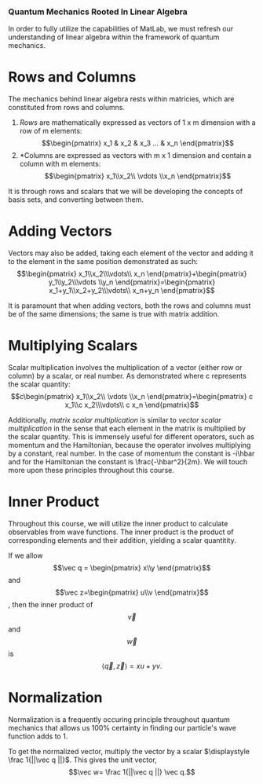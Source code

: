 ### Quantum Mechanics Rooted In Linear Algebra

In order to fully utilize the capabilities of MatLab, we must refresh our understanding of linear algebra within the framework of quantum
mechanics. 

# Rows and Columns 

The mechanics behind linear algebra rests within matricies, which are constituted from rows and columns. 
1. *Rows* are mathematically expressed as vectors of 1 x m dimension with a row of m elements:
$$\begin{pmatrix} x_1 & x_2 & x_3 ... & x_n \end{pmatrix}$$
1. *Columns are expressed as vectors with m x 1 dimension and contain a column with m elements: 
$$\begin{pmatrix} x_1\\x_2\\ \vdots \\x_n \end{pmatrix}$$

It is through rows and scalars that we will be developing the concepts of basis sets, and converting between them. 

# Adding Vectors 

Vectors may also be added, taking each element of the vector and adding it to the element in the same position demonstrated as such:
$$\begin{pmatrix} x_1\\x_2\\\vdots\\ x_n \end{pmatrix}+\begin{pmatrix} y_1\\y_2\\\vdots \\y_n \end{pmatrix}=\begin{pmatrix} x_1+y_1\\x_2+y_2\\\vdots\\ x_n+y_n \end{pmatrix}$$

It is paramount that when adding vectors, both the rows and columns must be of the same dimensions; the same is true with matrix addition.

# Multiplying Scalars

Scalar multiplication involves the multiplication of a vector (either row or column) by a scalar, or real number. 
As demonstrated where c represents the scalar quantity: $$c\begin{pmatrix} x_1\\x_2\\ \vdots \\x_n \end{pmatrix}=\begin{pmatrix} c x_1\\c x_2\\\vdots\\ c x_n \end{pmatrix}$$

Additionally, *matrix scalar multiplication* is similar to *vector scalar multiplication* in the sense that each element in 
the matrix is multiplied by the scalar quantity. This is immensely useful for different operators, such as 
momentum and the Hamiltonian, because the operator involves multiplying by a constant, real number. 
In the case of momentum the constant is -i\hbar and for the Hamiltonian the constant is \frac{-\hbar^2}{2m}. We will
touch more upon these principles throughout this course. 

# Inner Product   

Throughout this course, we will utilize the inner product to calculate observables from wave functions. The inner product is 
the product of corresponding elements and their addition, yielding a scalar quantitity. 

If we allow $$\vec q = \begin{pmatrix} x\\y  \end{pmatrix}$$ and $$\vec z=\begin{pmatrix} u\\v
\end{pmatrix}$$, then the inner product of $$\vec v$$ and $$\vec w$$ is $$\langle \vec q, \vec z \rangle =xu+yv.$$

# Normalization 

Normalization is a frequently occuring principle throughout quantum mechanics that allows us 100% certainty in finding our particle's 
wave function adds to 1. 

To get the normalized vector, multiply the vector by a scalar $\displaystyle \frac
1{||\vec q ||}$. This gives the unit vector,  $$\vec w= \frac 1{||\vec q ||} \vec q.$$


